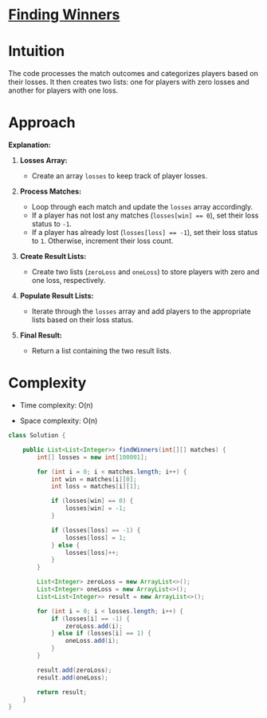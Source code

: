 # [Finding Winners](https://leetcode.com/problems/find-players-with-zero-or-one-losses/description/?envType=daily-question&envId=2024-01-15)

# Intuition
<!-- Describe your first thoughts on how to solve this problem. -->
The code processes the match outcomes and categorizes players based on their losses. It then creates two lists: one for players with zero losses and another for players with one loss.

# Approach
<!-- Describe your approach to solving the problem. -->

**Explanation:**
1. **Losses Array:**
    - Create an array `losses` to keep track of player losses.

2. **Process Matches:**
    - Loop through each match and update the `losses` array accordingly.
    - If a player has not lost any matches (`losses[win] == 0`), set their loss status to `-1`.
    - If a player has already lost (`losses[loss] == -1`), set their loss status to `1`. Otherwise, increment their loss count.

3. **Create Result Lists:**
    - Create two lists (`zeroLoss` and `oneLoss`) to store players with zero and one loss, respectively.

4. **Populate Result Lists:**
    - Iterate through the `losses` array and add players to the appropriate lists based on their loss status.

5. **Final Result:**
    - Return a list containing the two result lists.

# Complexity
- Time complexity: O(n)
<!-- Add your time complexity here, e.g. $$O(n)$$ -->

- Space complexity: O(n)
<!-- Add your space complexity here, e.g. $$O(n)$$ -->

```java
class Solution {

    public List<List<Integer>> findWinners(int[][] matches) {
        int[] losses = new int[100001];

        for (int i = 0; i < matches.length; i++) {
            int win = matches[i][0];
            int loss = matches[i][1];

            if (losses[win] == 0) {
                losses[win] = -1;
            } 

            if (losses[loss] == -1) {
                losses[loss] = 1;
            } else {
                losses[loss]++;
            }
        }

        List<Integer> zeroLoss = new ArrayList<>();
        List<Integer> oneLoss = new ArrayList<>();
        List<List<Integer>> result = new ArrayList<>();

        for (int i = 0; i < losses.length; i++) {
            if (losses[i] == -1) {
                zeroLoss.add(i);
            } else if (losses[i] == 1) {
                oneLoss.add(i);
            }
        }

        result.add(zeroLoss);
        result.add(oneLoss);

        return result;
    }
}
